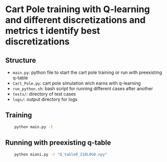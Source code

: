 # Cart Pole training with Q-learning and different discretizations and metrics t identify best discretizations

## Structure
- `main.py`: python file to start the cart pole training or run with preexisting q-table
- `Cart_Pole.py`: cart pole simulation wich earns with q-learning
- `run_python.sh`: bash script for running different cases after another
- `tests/`: directory of test cases
- `logs/`: output directory for logs

## Training

```sh
    python main.py -t 
```

## Running with preexisting q-table

```sh
    python miani.py -r "Q_table0_Z10L0G0.npy"
```


